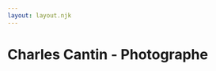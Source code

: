 ```yaml
---
layout: layout.njk
---
```


<body id="imageFront">
<h1 class="titreA">Charles Cantin - Photographe</h1>


<style>
 body[id=imageFront] {/* Modifier le lien entre parenthèses () pour changer l'image */
         background-image:url(images/mariage1900.jpg) ;
      }
</style>




